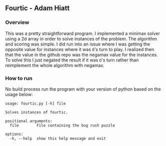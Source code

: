 ## Fourtic - Adam Hiatt

### Overview

This was a pretty straightforward program. I implemented a minimax solver using a 2d array in order to solve instances of the problem. The algorithm and scoring was simple. I did run into an issue where I was getting the opposite value for instances where it was `O`'s turn to play. I realized then that the value in the github repo was the negamax value for the instances. To solve this I just negated the result if it was `O`'s turn rather than reimplement the whole algorithm with negamax.

### How to run

No build process run the program with your version of python based on the usage below:

```
usage: fourtic.py [-h] file

Solves instances of fourtic.

positional arguments:
  file        File containing the bug rush puzzle

options:
  -h, --help  show this help message and exit
```
